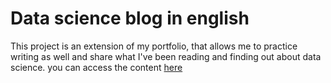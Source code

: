 # Data science blog in english

This project is an extension of my portfolio, that allows me to practice writing as well and share what I've been reading and finding out about data science.
you can access the content [here](https://imuliterno.netlify.app/)
